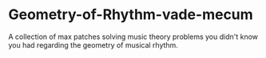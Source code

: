 # Geometry-of-Rhythm-vade-mecum
A collection of max patches solving music theory problems you didn't know you had regarding the geometry of musical rhythm.
